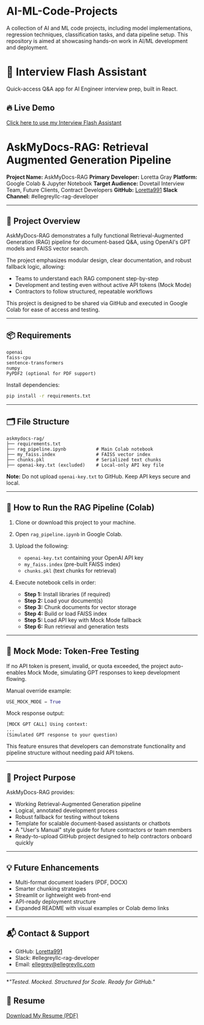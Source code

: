 # AI-ML-Code-Projects
A collection of AI and ML code projects, including model implementations, regression techniques, classification tasks, and data pipeline setup. This repository is aimed at showcasing hands-on work in AI/ML development and deployment.
# 🎯 Interview Flash Assistant

Quick-access Q&A app for AI Engineer interview prep, built in React.

## 🔥 Live Demo

[Click here to use my Interview Flash Assistant](https://kjnlyp.csb.app)

# AskMyDocs-RAG: Retrieval Augmented Generation Pipeline

**Project Name:** AskMyDocs-RAG
**Primary Developer:** Loretta Gray
**Platform:** Google Colab & Jupyter Notebook
**Target Audience:** Dovetail Interview Team, Future Clients, Contract Developers
**GitHub:** [Loretta991](https://github.com/Loretta991)
**Slack Channel:** #ellegreyllc-rag-developer

---

## 🔧 Project Overview

AskMyDocs-RAG demonstrates a fully functional Retrieval-Augmented Generation (RAG) pipeline for document-based Q\&A, using OpenAI's GPT models and FAISS vector search.

The project emphasizes modular design, clear documentation, and robust fallback logic, allowing:

* Teams to understand each RAG component step-by-step
* Development and testing even without active API tokens (Mock Mode)
* Contractors to follow structured, repeatable workflows

This project is designed to be shared via GitHub and executed in Google Colab for ease of access and testing.

---

## 📦 Requirements

```
openai
faiss-cpu
sentence-transformers
numpy
PyPDF2 (optional for PDF support)
```

Install dependencies:

```bash
pip install -r requirements.txt
```

---

## 🗂️ File Structure

```
askmydocs-rag/
├── requirements.txt
├── rag_pipeline.ipynb           # Main Colab notebook
├── my_faiss.index               # FAISS vector index
├── chunks.pkl                   # Serialized text chunks
├── openai-key.txt (excluded)    # Local-only API key file
```

**Note:** Do not upload `openai-key.txt` to GitHub. Keep API keys secure and local.

---

## 🚀 How to Run the RAG Pipeline (Colab)

1. Clone or download this project to your machine.
2. Open `rag_pipeline.ipynb` in Google Colab.
3. Upload the following:

   * `openai-key.txt` containing your OpenAI API key
   * `my_faiss.index` (pre-built FAISS index)
   * `chunks.pkl` (text chunks for retrieval)
4. Execute notebook cells in order:

   * **Step 1:** Install libraries (if required)
   * **Step 2:** Load your document(s)
   * **Step 3:** Chunk documents for vector storage
   * **Step 4:** Build or load FAISS index
   * **Step 5:** Load API key with Mock Mode fallback
   * **Step 6:** Run retrieval and generation tests

---

## 🧠 Mock Mode: Token-Free Testing

If no API token is present, invalid, or quota exceeded, the project auto-enables Mock Mode, simulating GPT responses to keep development flowing.

Manual override example:

```python
USE_MOCK_MODE = True
```

Mock response output:

```
[MOCK GPT CALL] Using context:
...
(Simulated GPT response to your question)
```

This feature ensures that developers can demonstrate functionality and pipeline structure without needing paid API tokens.

---

## 🎯 Project Purpose

AskMyDocs-RAG provides:

* Working Retrieval-Augmented Generation pipeline
* Logical, annotated development process
* Robust fallback for testing without tokens
* Template for scalable document-based assistants or chatbots
* A "User's Manual" style guide for future contractors or team members
* Ready-to-upload GitHub project designed to help contractors onboard quickly

---

## 💡 Future Enhancements

* Multi-format document loaders (PDF, DOCX)
* Smarter chunking strategies
* Streamlit or lightweight web front-end
* API-ready deployment structure
* Expanded README with visual examples or Colab demo links

---

## 📬 Contact & Support

* GitHub: [Loretta991](https://github.com/Loretta991)
* Slack: #ellegreyllc-rag-developer
* Email: [ellegrey@ellegreyllc.com](mailto:ellegrey@ellegreyllc.com)

---

**"Tested. Mocked. Structured for Scale. Ready for GitHub."*

## 📄 Resume

[Download My Resume (PDF)](https://github.com/Loretta991/AI-ML-Code-Projects/blob/main/Loretta-Gray-Resume.pdf)


